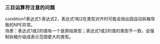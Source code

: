 ### 三目运算符注意的问题    
condition?表达式1:表达式2，表达式1和2在类型对齐时可能会抛出因自动拆箱导致的NPE异常。  
场景：表达式1或2的值有一个是原始类型；表达式1或2的值的类型不一致，会强制拆箱升级成表示范围更大的类型。       
